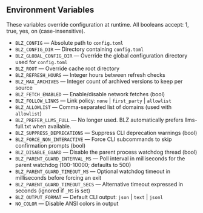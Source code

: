 ## Environment Variables

These variables override configuration at runtime. All booleans accept: 1, true, yes, on (case-insensitive).

- `BLZ_CONFIG` — Absolute path to `config.toml`
- `BLZ_CONFIG_DIR` — Directory containing `config.toml`
- `BLZ_GLOBAL_CONFIG_DIR` — Override the global configuration directory used for `config.toml`
- `BLZ_ROOT` — Override cache root directory
- `BLZ_REFRESH_HOURS` — Integer hours between refresh checks
- `BLZ_MAX_ARCHIVES` — Integer count of archived versions to keep per source
- `BLZ_FETCH_ENABLED` — Enable/disable network fetches (bool)
- `BLZ_FOLLOW_LINKS` — Link policy: `none` | `first_party` | `allowlist`
- `BLZ_ALLOWLIST` — Comma-separated list of domains (used with `allowlist`)
- `BLZ_PREFER_LLMS_FULL` — No longer used. BLZ automatically prefers llms-full.txt when available.
- `BLZ_SUPPRESS_DEPRECATIONS` — Suppress CLI deprecation warnings (bool)
- `BLZ_FORCE_NON_INTERACTIVE` — Force CLI subcommands to skip confirmation prompts (bool)
- `BLZ_DISABLE_GUARD` — Disable the parent process watchdog thread (bool)
- `BLZ_PARENT_GUARD_INTERVAL_MS` — Poll interval in milliseconds for the parent watchdog (100-10000; defaults to 500)
- `BLZ_PARENT_GUARD_TIMEOUT_MS` — Optional watchdog timeout in milliseconds before forcing an exit
- `BLZ_PARENT_GUARD_TIMEOUT_SECS` — Alternative timeout expressed in seconds (ignored if `_MS` is set)
- `BLZ_OUTPUT_FORMAT` — Default CLI output: `json` | `text` | `jsonl`
- `NO_COLOR` — Disable ANSI colors in output
